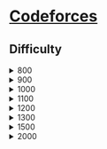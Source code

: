 # [Codeforces](https://codeforces.com/)
## Difficulty
<details>
<summary>800</summary>

| ith | Rust Code | Problem Link | Tags | Note |
| --- | --------- | ------------ | ---- | ------ |
| 1 | [anton_and_danik.rs](src/archive/800/anton_and_danik.rs) | https://codeforces.com/problemset/problem/734/A | `implementation`, `strings`, `*800` |  |
| 2 | [bear_and_big_brother.rs](src/archive/800/bear_and_big_brother.rs) | https://codeforces.com/problemset/problem/791/A | `implementation`, `*800` |  |
| 3 | [beautiful_matrix.rs](src/archive/800/beautiful_matrix.rs) | https://codeforces.com/problemset/problem/263/A | `implementation`, `*800` |  |
| 4 | [beautiful_year.rs](src/archive/800/beautiful_year.rs) | https://codeforces.com/problemset/problem/271/A | `brute force`, `*800` |  |
| 5 | [bit++.rs](src/archive/800/bit++.rs) | https://codeforces.com/problemset/problem/282/A | `implementation`, `*800` |  |
| 6 | [boy_or_girl.rs](src/archive/800/boy_or_girl.rs) | https://codeforces.com/problemset/problem/236/A | `brute force`, `implementation`, `strings`, `*800` |  |
| 7 | [domino_piling.rs](src/archive/800/domino_piling.rs) | https://codeforces.com/problemset/problem/50/A | `greedy`, `math`, `*800` |  |
| 8 | [elephant.rs](src/archive/800/elephant.rs) | https://codeforces.com/problemset/problem/617/A | `math`, `*800` |  |
| 9 | [helpful_maths.rs](src/archive/800/helpful_maths.rs) | https://codeforces.com/problemset/problem/339/A | `greedy`, `implementation`, `sortings`, `strings`, `*800` |  |
| 10 | [nearly_lucky_number.rs](src/archive/800/nearly_lucky_number.rs) | https://codeforces.com/problemset/problem/110/A | `implementation`, `*800` |  |
| 11 | [next_round.rs](src/archive/800/next_round.rs) | https://codeforces.com/problemset/problem/158/A | `*special problem`, `implementation`, `*800` |  |
| 12 | [petya_and_strings.rs](src/archive/800/petya_and_strings.rs) | https://codeforces.com/problemset/problem/112/A | `implementation`, `strings`, `*800` |  |
| 13 | [queue_at_the_school.rs](src/archive/800/queue_at_the_school.rs) | https://codeforces.com/problemset/problem/266/B | `constructive algorithms`, `graph matchings`, `implementation`, `shortest paths`, `*800` |  |
| 14 | [soldier_and_bananas.rs](src/archive/800/soldier_and_bananas.rs) | https://codeforces.com/problemset/problem/546/A | `brute force`, `implementation`, `math`, `*800` |  |
| 15 | [stones_on_the_table.rs](src/archive/800/stones_on_the_table.rs) | https://codeforces.com/problemset/problem/266/A | `implementation`, `*800` |  |
| 16 | [team.rs](src/archive/800/team.rs) | https://codeforces.com/problemset/problem/231/A | `brute force`, `greedy`, `*800` |  |
| 17 | [tram.rs](src/archive/800/tram.rs) | https://codeforces.com/problemset/problem/116/A | `implementation`, `*800` |  |
| 18 | [translation.rs](src/archive/800/translation.rs) | https://codeforces.com/problemset/problem/41/A | `implementation`, `strings`, `*800` |  |
| 19 | [watermelon.rs](src/archive/800/watermelon.rs) | https://codeforces.com/problemset/problem/4/A | `brute force`, `math`, `*800` |  |
| 20 | [way_too_long_words.rs](src/archive/800/way_too_long_words.rs) | https://codeforces.com/problemset/problem/71/A | `strings`, `*800` |  |
| 21 | [word.rs](src/archive/800/word.rs) | https://codeforces.com/problemset/problem/59/A | `implementation`, `strings`, `*800` |  |
| 22 | [word_capitalization.rs](src/archive/800/word_capitalization.rs) | https://codeforces.com/problemset/problem/281/A | `implementation`, `strings`, `*800` |  |
| 23 | [wrong_subtraction.rs](src/archive/800/wrong_subtraction.rs) | https://codeforces.com/problemset/problem/977/A | `implementation`, `*800` |  |

</details>


<details>
<summary>900</summary>

| ith | Rust Code | Problem Link | Tags | Note |
| --- | --------- | ------------ | ---- | ------ |
| 1 | [business_trip.rs](src/archive/900/business_trip.rs) | https://codeforces.com/problemset/problem/149/A | `greedy`, `implementation`, `sortings`, `*900` |  |
| 2 | [candies.rs](src/archive/900/candies.rs) | https://codeforces.com/problemset/problem/1343/A | `brute force`, `math`, `*900` |  |
| 3 | [case_of_the_zeros_and_ones.rs](src/archive/900/case_of_the_zeros_and_ones.rs) | https://codeforces.com/problemset/problem/556/A | `greedy`, `*900` |  |
| 4 | [construct_the_string.rs](src/archive/900/construct_the_string.rs) | https://codeforces.com/problemset/problem/1335/B | `constructive algorithms`, `*900` |  |
| 5 | [dubstep.rs](src/archive/900/dubstep.rs) | https://codeforces.com/problemset/problem/208/A | `strings`, `*900` |  |
| 6 | [even_odds.rs](src/archive/900/even_odds.rs) | https://codeforces.com/problemset/problem/318/A | `math`, `*900` |  |
| 7 | [filling_diamonds.rs](src/archive/900/filling_diamonds.rs) | https://codeforces.com/problemset/problem/1339/A | `brute force`, `dp`, `implementation`, `math`, `*900` |  |
| 8 | [football.rs](src/archive/900/football.rs) | https://codeforces.com/problemset/problem/96/A | `implementation`, `strings`, `*900` |  |
| 9 | [game_with_sticks.rs](src/archive/900/game_with_sticks.rs) | https://codeforces.com/problemset/problem/451/A | `implementation`, `*900` |  |
| 10 | [gravity_flip.rs](src/archive/900/gravity_flip.rs) | https://codeforces.com/problemset/problem/405/A | `greedy`, `implementation`, `sortings`, `*900` |  |
| 11 | [hq9+.rs](src/archive/900/hq9+.rs) | https://codeforces.com/problemset/problem/133/A | `implementation`, `*900` |  |
| 12 | [ilya_and_bank_account.rs](src/archive/900/ilya_and_bank_account.rs) | https://codeforces.com/problemset/problem/313/A | `implementation`, `number theory`, `*900` |  |
| 13 | [kana_and_dragon_quest_game.rs](src/archive/900/kana_and_dragon_quest_game.rs) | https://codeforces.com/problemset/problem/1337/B | `greedy`, `implementation`, `math`, `*900` |  |
| 14 | [kefa_and_first_steps.rs](src/archive/900/kefa_and_first_steps.rs) | https://codeforces.com/problemset/problem/580/A | `brute force`, `dp`, `implementation`, `*900` |  |
| 15 | [keyboard.rs](src/archive/900/keyboard.rs) | https://codeforces.com/problemset/problem/474/A | `implementation`, `*900` |  |
| 16 | [multiply_by_2_divide_by_6.rs](src/archive/900/multiply_by_2_divide_by_6.rs) | https://codeforces.com/problemset/problem/1374/B | `math`, `*900` |  |
| 17 | [nastya_and_rice.rs](src/archive/900/nastya_and_rice.rs) | https://codeforces.com/problemset/problem/1341/A | `math`, `*900` |  |
| 18 | [new_years_number.rs](src/archive/900/new_years_number.rs) | https://codeforces.com/problemset/problem/1475/B | `brute force`, `dp`, `math`, `*900` |  |
| 19 | [odd_divisor.rs](src/archive/900/odd_divisor.rs) | https://codeforces.com/problemset/problem/1475/A | `math`, `number theory`, `*900` |  |
| 20 | [puzzles.rs](src/archive/900/puzzles.rs) | https://codeforces.com/problemset/problem/337/A | `greedy`, `*900` |  |
| 21 | [sale.rs](src/archive/900/sale.rs) | https://codeforces.com/problemset/problem/34/B | `greedy`, `sortings`, `*900` |  |
| 22 | [twins.rs](src/archive/900/twins.rs) | https://codeforces.com/problemset/problem/160/A | `greedy`, `sortings`, `*900` |  |
| 23 | [vasya_and_socks.rs](src/archive/900/vasya_and_socks.rs) | https://codeforces.com/problemset/problem/460/A | `brute force`, `implementation`, `math`, `*900` |  |

</details>


<details>
<summary>1000</summary>

| ith | Rust Code | Problem Link | Tags | Note |
| --- | --------- | ------------ | ---- | ------ |
| 1 | [arpas_hard_exam_and_mehrdads_naive_cheat.rs](src/archive/1000/arpas_hard_exam_and_mehrdads_naive_cheat.rs) | https://codeforces.com/problemset/problem/742/A | `implementation`, `math`, `number theory`, `*1000` |  |
| 2 | [board_moves.rs](src/archive/1000/board_moves.rs) | https://codeforces.com/problemset/problem/1353/C | `math`, `*1000` |  |
| 3 | [caps_lock.rs](src/archive/1000/caps_lock.rs) | https://codeforces.com/problemset/problem/131/A | `implementation`, `strings`, `*1000` |  |
| 4 | [chat_room.rs](src/archive/1000/chat_room.rs) | https://codeforces.com/problemset/problem/58/A | `greedy`, `strings`, `*1000` |  |
| 5 | [dragons.rs](src/archive/1000/dragons.rs) | https://codeforces.com/problemset/problem/230/A | `greedy`, `sortings`, `*1000` |  |
| 6 | [dreamoon_and_stairs.rs](src/archive/1000/dreamoon_and_stairs.rs) | https://codeforces.com/problemset/problem/476/A | `implementation`, `math`, `*1000` |  |
| 7 | [expression.rs](src/archive/1000/expression.rs) | https://codeforces.com/problemset/problem/479/A | `brute force`, `math`, `*1000` |  |
| 8 | [football.rs](src/archive/1000/football.rs) | https://codeforces.com/problemset/problem/43/A | `strings`, `*1000` |  |
| 9 | [lecture.rs](src/archive/1000/lecture.rs) | https://codeforces.com/problemset/problem/499/B | `implementation`, `strings`, `*1000` |  |
| 10 | [lucky_division.rs](src/archive/1000/lucky_division.rs) | https://codeforces.com/problemset/problem/122/A | `brute force`, `number theory`, `*1000` |  |
| 11 | [move_brackets.rs](src/archive/1000/move_brackets.rs) | https://codeforces.com/problemset/problem/1374/C | `greedy`, `strings`, `*1000` |  |
| 12 | [multiplication_table.rs](src/archive/1000/multiplication_table.rs) | https://codeforces.com/problemset/problem/577/A | `implementation`, `number theory`, `*1000` |  |
| 13 | [nastia_and_nearly_good_numbers.rs](src/archive/1000/nastia_and_nearly_good_numbers.rs) | https://codeforces.com/problemset/problem/1521/A | `constructive algorithms`, `math`, `number theory`, `*1000` |  |
| 14 | [new_year_candles.rs](src/archive/1000/new_year_candles.rs) | https://codeforces.com/problemset/problem/379/A | `implementation`, `*1000` |  |
| 15 | [new_year_transportation.rs](src/archive/1000/new_year_transportation.rs) | https://codeforces.com/problemset/problem/500/A | `dfs and similar`, `graphs`, `implementation`, `*1000` |  |
| 16 | [olesya_and_rodion.rs](src/archive/1000/olesya_and_rodion.rs) | https://codeforces.com/problemset/problem/584/A | `math`, `*1000` |  |
| 17 | [raising_bacteria.rs](src/archive/1000/raising_bacteria.rs) | https://codeforces.com/problemset/problem/579/A | `bitmasks`, `*1000` |  |
| 18 | [road_to_zero.rs](src/archive/1000/road_to_zero.rs) | https://codeforces.com/problemset/problem/1342/A | `greedy`, `math`, `*1000` |  |
| 19 | [string_task.rs](src/archive/1000/string_task.rs) | https://codeforces.com/problemset/problem/118/A | `implementation`, `strings`, `*1000` |  |
| 20 | [theatre_square.rs](src/archive/1000/theatre_square.rs) | https://codeforces.com/problemset/problem/1/A | `math`, `*1000` |  |
| 21 | [the_number_of_positions.rs](src/archive/1000/the_number_of_positions.rs) | https://codeforces.com/problemset/problem/124/A | `math`, `*1000` |  |
| 22 | [xenia_and_ringroad.rs](src/archive/1000/xenia_and_ringroad.rs) | https://codeforces.com/problemset/problem/339/B | `implementation`, `*1000` |  |
| 23 | [young_physicist.rs](src/archive/1000/young_physicist.rs) | https://codeforces.com/problemset/problem/69/A | `implementation`, `math`, `*1000` |  |

</details>


<details>
<summary>1100</summary>

| ith | Rust Code | Problem Link | Tags | Note |
| --- | --------- | ------------ | ---- | ------ |
| 1 | [a_and_b_and_compilation_errors.rs](src/archive/1100/a_and_b_and_compilation_errors.rs) | https://codeforces.com/problemset/problem/519/B | `data structures`, `implementation`, `sortings`, `*1100` |  |
| 2 | [card_constructions.rs](src/archive/1100/card_constructions.rs) | https://codeforces.com/problemset/problem/1345/B | `binary search`, `brute force`, `dp`, `math`, `*1100` |  |
| 3 | [cinema_line.rs](src/archive/1100/cinema_line.rs) | https://codeforces.com/problemset/problem/349/A | `greedy`, `implementation`, `*1100` |  |
| 4 | [double_cola.rs](src/archive/1100/double_cola.rs) | https://codeforces.com/problemset/problem/82/A | `implementation`, `math`, `*1100` |  |
| 5 | [fancy_fence.rs](src/archive/1100/fancy_fence.rs) | https://codeforces.com/problemset/problem/270/A | `geometry`, `implementation`, `math`, `*1100` |  |
| 6 | [fedor_and_new_game.rs](src/archive/1100/fedor_and_new_game.rs) | https://codeforces.com/problemset/problem/467/B | `bitmasks`, `brute force`, `constructive algorithms`, `implementation`, `*1100` |  |
| 7 | [fence.rs](src/archive/1100/fence.rs) | https://codeforces.com/problemset/problem/363/B | `brute force`, `dp`, `*1100` |  |
| 8 | [frog_jumps.rs](src/archive/1100/frog_jumps.rs) | https://codeforces.com/problemset/problem/1324/C | `binary search`, `data structures`, `dfs and similar`, `greedy`, `implementation`, `*1100` |  |
| 9 | [ilya_and_queries.rs](src/archive/1100/ilya_and_queries.rs) | https://codeforces.com/problemset/problem/313/B | `dp`, `implementation`, `*1100` |  |
| 10 | [initial_bet.rs](src/archive/1100/initial_bet.rs) | https://codeforces.com/problemset/problem/478/A | `implementation`, `*1100` |  |
| 11 | [interesting_drink.rs](src/archive/1100/interesting_drink.rs) | https://codeforces.com/problemset/problem/706/B | `binary search`, `dp`, `implementation`, `*1100` |  |
| 12 | [laptops.rs](src/archive/1100/laptops.rs) | https://codeforces.com/problemset/problem/456/A | `sortings`, `*1100` |  |
| 13 | [long_jumps.rs](src/archive/1100/long_jumps.rs) | https://codeforces.com/problemset/problem/1472/C | `dp`, `graphs`, `*1100` |  |
| 14 | [matrix_game.rs](src/archive/1100/matrix_game.rs) | https://codeforces.com/problemset/problem/1365/A | `games`, `greedy`, `implementation`, `*1100` |  |
| 15 | [middle_class.rs](src/archive/1100/middle_class.rs) | https://codeforces.com/problemset/problem/1334/B | `greedy`, `sortings`, `*1100` |  |
| 16 | [minimum_product.rs](src/archive/1100/minimum_product.rs) | https://codeforces.com/problemset/problem/1409/B | `brute force`, `greedy`, `math`, `*1100` |  |
| 17 | [sereja_and_suffixes.rs](src/archive/1100/sereja_and_suffixes.rs) | https://codeforces.com/problemset/problem/368/B | `data structures`, `dp`, `*1100` |  |
| 18 | [shovels_and_swords.rs](src/archive/1100/shovels_and_swords.rs) | https://codeforces.com/problemset/problem/1366/A | `binary search`, `greedy`, `math`, `*1100` |  |
| 19 | [similar_pairs.rs](src/archive/1100/similar_pairs.rs) | https://codeforces.com/problemset/problem/1360/C | `constructive algorithms`, `graph matchings`, `greedy`, `sortings`, `*1100` |  |
| 20 | [sum_of_odd_integers.rs](src/archive/1100/sum_of_odd_integers.rs) | https://codeforces.com/problemset/problem/1327/A | `math`, `*1100` |  |
| 21 | [taxi.rs](src/archive/1100/taxi.rs) | https://codeforces.com/problemset/problem/158/B | `*special problem`, `greedy`, `implementation`, `*1100` |  |
| 22 | [two_teams_composing.rs](src/archive/1100/two_teams_composing.rs) | https://codeforces.com/problemset/problem/1335/C | `binary search`, `greedy`, `implementation`, `sortings`, `*1100` |  |
| 23 | [yet_another_palindrome_problem.rs](src/archive/1100/yet_another_palindrome_problem.rs) | https://codeforces.com/problemset/problem/1324/B | `brute force`, `strings`, `*1100` |  |

</details>


<details>
<summary>1200</summary>

| ith | Rust Code | Problem Link | Tags | Note |
| --- | --------- | ------------ | ---- | ------ |
| 1 | [accuratelee.rs](src/archive/1200/accuratelee.rs) | https://codeforces.com/problemset/problem/1369/B | `greedy`, `implementation`, `strings`, `*1200` | × |
| 2 | [alternating_subsequence.rs](src/archive/1200/alternating_subsequence.rs) | https://codeforces.com/problemset/problem/1343/C | `dp`, `greedy`, `two pointers`, `*1200` |  |
| 3 | [bersu_ball.rs](src/archive/1200/bersu_ball.rs) | https://codeforces.com/problemset/problem/489/B | `dfs and similar`, `dp`, `graph matchings`, `greedy`, `sortings`, `two pointers`, `*1200` |  |
| 4 | [boats_competition.rs](src/archive/1200/boats_competition.rs) | https://codeforces.com/problemset/problem/1399/C | `brute force`, `greedy`, `two pointers`, `*1200` |  |
| 5 | [cheap_travel.rs](src/archive/1200/cheap_travel.rs) | https://codeforces.com/problemset/problem/466/A | `implementation`, `*1200` |  |
| 6 | [chewbacca_and_number.rs](src/archive/1200/chewbacca_and_number.rs) | https://codeforces.com/problemset/problem/514/A | `greedy`, `implementation`, `*1200` |  |
| 7 | [flipping_game.rs](src/archive/1200/flipping_game.rs) | https://codeforces.com/problemset/problem/327/A | `brute force`, `dp`, `implementation`, `*1200` |  |
| 8 | [kth_not_divisible_by_n.rs](src/archive/1200/kth_not_divisible_by_n.rs) | https://codeforces.com/problemset/problem/1352/C | `binary search`, `math`, `*1200` |  |
| 9 | [kuriyama_mirais_stones.rs](src/archive/1200/kuriyama_mirais_stones.rs) | https://codeforces.com/problemset/problem/433/B | `dp`, `implementation`, `sortings`, `*1200` |  |
| 10 | [less_or_equal.rs](src/archive/1200/less_or_equal.rs) | https://codeforces.com/problemset/problem/977/C | `sortings`, `*1200` |  |
| 11 | [make_it_good.rs](src/archive/1200/make_it_good.rs) | https://codeforces.com/problemset/problem/1385/C | `greedy`, `*1200` |  |
| 12 | [odd_selection.rs](src/archive/1200/odd_selection.rs) | https://codeforces.com/problemset/problem/1363/A | `brute force`, `implementation`, `math`, `*1200` |  |
| 13 | [pashmak_and_garden.rs](src/archive/1200/pashmak_and_garden.rs) | https://codeforces.com/problemset/problem/459/A | `implementation`, `*1200` |  |
| 14 | [same_differences.rs](src/archive/1200/same_differences.rs) | https://codeforces.com/problemset/problem/1520/D | `data structures`, `hashing`, `math`, `*1200` |  |
| 15 | [same_parity_summands.rs](src/archive/1200/same_parity_summands.rs) | https://codeforces.com/problemset/problem/1352/B | `constructive algorithms`, `math`, `*1200` |  |
| 16 | [sequence_with_digits.rs](src/archive/1200/sequence_with_digits.rs) | https://codeforces.com/problemset/problem/1355/A | `brute force`, `implementation`, `math`, `*1200` |  |
| 17 | [sorted_adjacent_differences.rs](src/archive/1200/sorted_adjacent_differences.rs) | https://codeforces.com/problemset/problem/1339/B | `constructive algorithms`, `sortings`, `*1200` |  |
| 18 | [ternary_string.rs](src/archive/1200/ternary_string.rs) | https://codeforces.com/problemset/problem/1354/B | `binary search`, `dp`, `implementation`, `two pointers`, `*1200` |  |
| 19 | [ternary_xor.rs](src/archive/1200/ternary_xor.rs) | https://codeforces.com/problemset/problem/1328/C | `greedy`, `implementation`, `*1200` |  |
| 20 | [vanya_and_lanterns.rs](src/archive/1200/vanya_and_lanterns.rs) | https://codeforces.com/problemset/problem/492/B | `binary search`, `implementation`, `math`, `sortings`, `*1200` |  |
| 21 | [worms.rs](src/archive/1200/worms.rs) | https://codeforces.com/problemset/problem/474/B | `binary search`, `implementation`, `*1200` |  |
| 22 | [xxxxx.rs](src/archive/1200/xxxxx.rs) | https://codeforces.com/problemset/problem/1364/A | `brute force`, `data structures`, `number theory`, `two pointers`, `*1200` |  |
| 23 | [young_explorers.rs](src/archive/1200/young_explorers.rs) | https://codeforces.com/problemset/problem/1355/B | `dp`, `greedy`, `sortings`, `*1200` | × |

</details>


<details>
<summary>1300</summary>

| ith | Rust Code | Problem Link | Tags | Note |
| --- | --------- | ------------ | ---- | ------ |
| 1 | [cut_ribbon.rs](src/archive/1300/cut_ribbon.rs) | https://codeforces.com/problemset/problem/189/A | `brute force`, `dp`, `*1300` |  |
| 2 | [iq_test.rs](src/archive/1300/iq_test.rs) | https://codeforces.com/problemset/problem/25/A | `brute force`, `*1300` |  |
| 3 | [registration_system.rs](src/archive/1300/registration_system.rs) | https://codeforces.com/problemset/problem/4/C | `data structures`, `hashing`, `implementation`, `*1300` |  |
| 4 | [t_primes.rs](src/archive/1300/t_primes.rs) | https://codeforces.com/problemset/problem/230/B | `binary search`, `implementation`, `math`, `number theory`, `*1300` |  |

</details>


<details>
<summary>1500</summary>

| ith | Rust Code | Problem Link | Tags | Note |
| --- | --------- | ------------ | ---- | ------ |
| 1 | [boredom.rs](src/archive/1500/boredom.rs) | https://codeforces.com/problemset/problem/455/A | `dp`, `*1500` |  |

</details>


<details>
<summary>2000</summary>

| ith | Rust Code | Problem Link | Tags | Note |
| --- | --------- | ------------ | ---- | ------ |
| 1 | [not_quite_lee.rs](src/archive/2000/not_quite_lee.rs) | https://codeforces.com/contest/1610/problem/D | `combinatorics`, `dp`, `math`, `number theory`, `*2000` | × |

</details>
